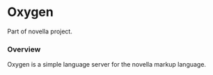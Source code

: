 # Oxygen
Part of novella project.
### Overview
Oxygen is a simple language server for the novella markup language.
